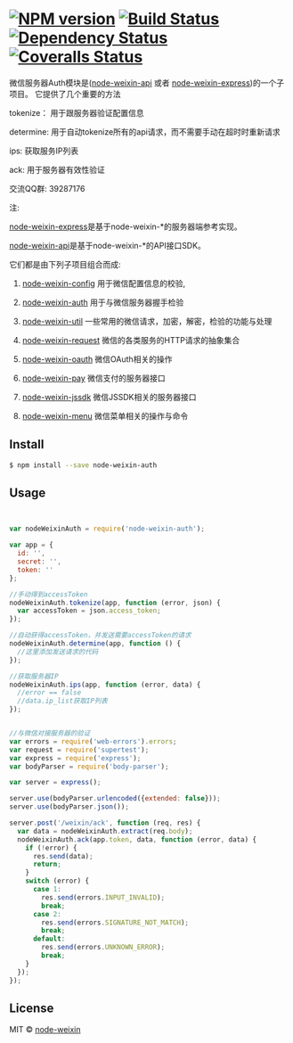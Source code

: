 #  [![NPM version][npm-image]][npm-url] [![Build Status][travis-image]][travis-url] [![Dependency Status][daviddm-image]][daviddm-url] [![Coveralls Status][coveralls-image]][coveralls-url]

微信服务器Auth模块是([node-weixin-api](https://github.com/node-weixin/node-weixin-api) 或者 [node-weixin-express](https://github.com/node-weixin/node-weixin-express))的一个子项目。
它提供了几个重要的方法

  tokenize： 用于跟服务器验证配置信息
  
  determine:  用于自动tokenize所有的api请求，而不需要手动在超时时重新请求
  
  ips:  获取服务IP列表
  
  ack: 用于服务器有效性验证
  
交流QQ群: 39287176

注:

 [node-weixin-express](https://github.com/node-weixin/node-weixin-express)是基于node-weixin-*的服务器端参考实现。

 [node-weixin-api](https://github.com/node-weixin/node-weixin-api)是基于node-weixin-*的API接口SDK。

 它们都是由下列子项目组合而成:

 1. [node-weixin-config](https://github.com/node-weixin/node-weixin-config)
    用于微信配置信息的校验,
    
 2. [node-weixin-auth](https://github.com/node-weixin/node-weixin-auth)
    用于与微信服务器握手检验

 3. [node-weixin-util](https://github.com/node-weixin/node-weixin-util)
    一些常用的微信请求，加密，解密，检验的功能与处理

 4. [node-weixin-request](https://github.com/node-weixin/node-weixin-request)
    微信的各类服务的HTTP请求的抽象集合

 5. [node-weixin-oauth](https://github.com/node-weixin/node-weixin-oauth)
    微信OAuth相关的操作

 6. [node-weixin-pay](https://github.com/node-weixin/node-weixin-pay)
    微信支付的服务器接口

 7. [node-weixin-jssdk](https://github.com/node-weixin/node-weixin-jssdk)
    微信JSSDK相关的服务器接口

 8. [node-weixin-menu](https://github.com/node-weixin/node-weixin-menu)
    微信菜单相关的操作与命令

## Install

```sh
$ npm install --save node-weixin-auth
```


## Usage

```js


var nodeWeixinAuth = require('node-weixin-auth');

var app = {
  id: '',
  secret: '',
  token: ''
};

//手动得到accessToken
nodeWeixinAuth.tokenize(app, function (error, json) {
  var accessToken = json.access_token;
});

//自动获得accessToken，并发送需要accessToken的请求
nodeWeixinAuth.determine(app, function () {
  //这里添加发送请求的代码
});

//获取服务器IP
nodeWeixinAuth.ips(app, function (error, data) {
  //error == false
  //data.ip_list获取IP列表
});


//与微信对接服务器的验证
var errors = require('web-errors').errors;
var request = require('supertest');
var express = require('express');
var bodyParser = require('body-parser');

var server = express();

server.use(bodyParser.urlencoded({extended: false}));
server.use(bodyParser.json());

server.post('/weixin/ack', function (req, res) {
  var data = nodeWeixinAuth.extract(req.body);
  nodeWeixinAuth.ack(app.token, data, function (error, data) {
    if (!error) {
      res.send(data);
      return;
    }
    switch (error) {
      case 1:
        res.send(errors.INPUT_INVALID);
        break;
      case 2:
        res.send(errors.SIGNATURE_NOT_MATCH);
        break;
      default:
        res.send(errors.UNKNOWN_ERROR);
        break;
    }
  });
});

```


## License

MIT © [node-weixin](blog.3gcnbeta.com)


[npm-image]: https://badge.fury.io/js/node-weixin-auth.svg
[npm-url]: https://npmjs.org/package/node-weixin-auth
[travis-image]: https://travis-ci.org/node-weixin/node-weixin-auth.svg?branch=master
[travis-url]: https://travis-ci.org/node-weixin/node-weixin-auth
[daviddm-image]: https://david-dm.org/node-weixin/node-weixin-auth.svg?theme=shields.io
[daviddm-url]: https://david-dm.org/node-weixin/node-weixin-auth
[coveralls-image]: https://coveralls.io/repos/node-weixin/node-weixin-auth/badge.svg?branch=master&service=github
[coveralls-url]: https://coveralls.io/github/node-weixin/node-weixin-auth?branch=master
